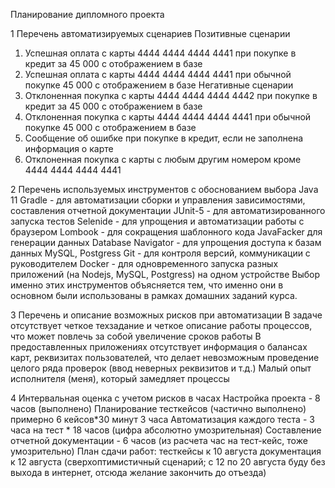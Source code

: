 Планирование дипломного проекта

1 Перечень автоматизируемых сценариев
Позитивные сценарии 
1) Успешная оплата с карты 4444 4444 4444 4441 при покупке в кредит за 45 000 с отображением в базе
2) Успешная оплата с карты 4444 4444 4444 4441 при обычной покупке 45 000 с отображением в базе
Негативные сценарии
3) Отклоненная покупка с карты 4444 4444 4444 4442 при покупке в кредит за 45 000 с отображением в базе
4) Отклоненная покупка с карты 4444 4444 4444 4441 при обычной покупке 45 000 с отображением в базе
5) Сообщение об ошибке при покупке в кредит, если не заполнена информация о карте
6) Отклоненная покупка с карты с любым другим номером кроме 4444 4444 4444 4441 

2 Перечень используемых инструментов с обоснованием выбора
Java 11
Gradle - для автоматизации сборки и управления зависимостями, составления отчетной документации
JUnit-5 - для автоматизированного запуска тестов
Selenide - для упрощения и автоматизации работы с браузером
Lombook - для сокращения шаблонного кода
JavaFacker для генерации данных
Database Navigator - для упрощения доступа к базам данных MySQL, Postgress
Git - для контроля версий, коммуникации с руководителем
Docker - для одновременного запуска разных приложений (на Nodejs, MySQL, Postgress) на одном устройстве
Выбор именно этих инструментов объясняется тем, что именно они в основном были использованы в рамках домашних заданий курса.

3 Перечень и описание возможных рисков при автоматизации
В задаче отсутствует четкое техзадание и четкое описание работы процессов, что может повлечь за собой увеличение сроков работы
В предоставленных приложениях отсутствует информация о балансах карт, реквизитах пользователей, что делает невозможным проведение целого ряда проверок (ввод неверных реквизитов и т.д.)
Малый опыт исполнителя (меня), который замедляет процессы

4 Интервальная оценка с учетом рисков в часах
Настройка проекта - 8 часов (выполнено)
Планирование тесткейсов (частично выполнено) примерно 6 кейсов*30 минут 3 часа
Автоматизация каждого теста - 3 часа на тест * 18 часов (цифра абсолютно умозрительная)
Составление отчетной документации - 6 часов (из расчета час на тест-кейс, тоже умозрительно)
План сдачи работ: 
тесткейсы к 10 августа
документация к 12 августа (сверхоптимистичный сценарий; с 12 по 20 августа буду без выхода в интернет, отсюда желание закончить до  отъезда)
